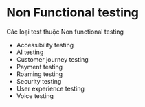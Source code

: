 ---
---

# Non Functional testing

Các loại test thuộc Non functional testing

- Accessibility testing
- AI testing  
- Customer journey testing  
- Payment testing  
- Roaming testing  
- Security testing  
- User experience testing  
- Voice testing